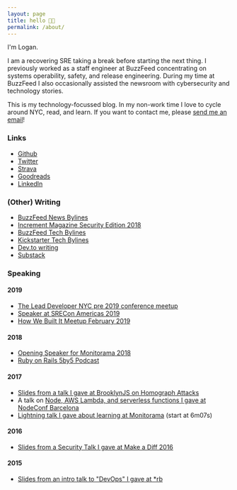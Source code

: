 ```yaml
---
layout: page
title: hello 👋🏻
permalink: /about/
---
```


I'm Logan.

I am a recovering SRE taking a break before starting the next thing. I previously worked as a staff engineer at BuzzFeed concentrating on systems operability, safety, and release engineering. During my time at BuzzFeed I also occasionally assisted the newsroom with cybersecurity and technology stories.

This is my technology-focussed blog. In my non-work time I love to cycle around NYC, read, and learn. If you want to contact me, please [send me an email](mailto:logan.mcdonald@protonmail.com)!

### Links

* [Github](https://github.com/loganmeetsworld)
* [Twitter](https://twitter.com/_loganmcdonald)
* [Strava](https://www.strava.com/athletes/57902294/)
* [Goodreads](https://www.goodreads.com/user/show/70112026-logan-mcdonald)
* [LinkedIn](https://www.linkedin.com/in/mcdonaldlogan/)

### (Other) Writing

* [BuzzFeed News Bylines](https://www.buzzfeednews.com/author/loganmcdonald)
* [Increment Magazine Security Edition 2018](https://increment.com/security/open-sourcing-buzzfeeds-single-sign-on-process/)
* [BuzzFeed Tech Bylines](https://tech.buzzfeed.com/@loganmeetsworld)
* [Kickstarter Tech Bylines](https://kickstarter.engineering/@loganmeetsworld)
* [Dev.to writing](https://dev.to/logan)
* [Substack](https://loganmcdonald.substack.com)

### Speaking

#### 2019

* [The Lead Developer NYC pre 2019 conference meetup](https://www.meetup.com/The-Lead-Developer-Meetup-New-York/)
* [Speaker at SRECon Americas 2019](https://www.youtube.com/watch?v=yiPYuGWNnz8)
* [How We Built It Meetup February 2019](https://www.meetup.com/how-we-built-it/events/258681119/)

#### 2018

* [Opening Speaker for Monitorama 2018](https://vimeo.com/274821071)
* [Ruby on Rails 5by5 Podcast](https://5by5.tv/rubyonrails/241)

#### 2017

* [Slides from a talk I gave at BrooklynJS on Homograph Attacks](https://github.com/loganmeetsworld/homographs-talk)
* A talk on [Node, AWS Lambda, and serverless functions I gave at NodeConf Barcelona](https://opbeat.com/community/posts/using-node-in-a-serverless-world-by-logan-mcdonald/)
* [Lightning talk I gave about learning at Monitorama](https://vimeo.com/221064922) (start at 6m07s)

#### 2016

* [Slides from a Security Talk I gave at Make a Diff 2016](https://gist.github.com/loganmeetsworld/b9e2931e6b2a9aabe5e85e9f6cdac882)

#### 2015

* [Slides from an intro talk to "DevOps" I gave at *rb](https://gist.github.com/loganmeetsworld/941ea9c6f7a63646b3ccd91acaabe6e0)